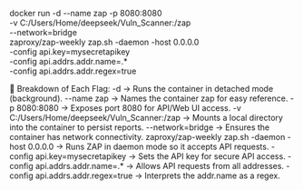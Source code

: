 docker run -d --name zap -p 8080:8080 \
  -v C:/Users/Home/deepseek/Vuln_Scanner:/zap \
  --network=bridge \
  zaproxy/zap-weekly zap.sh -daemon -host 0.0.0.0 \
  -config api.key=mysecretapikey \
  -config api.addrs.addr.name=.* \
  -config api.addrs.addr.regex=true



🔹 Breakdown of Each Flag:
-d → Runs the container in detached mode (background).
--name zap → Names the container zap for easy reference.
-p 8080:8080 → Exposes port 8080 for API/Web UI access.
-v C:/Users/Home/deepseek/Vuln_Scanner:/zap → Mounts a local directory into the container to persist reports.
--network=bridge → Ensures the container has network connectivity.
zaproxy/zap-weekly zap.sh -daemon -host 0.0.0.0 → Runs ZAP in daemon mode so it accepts API requests.
-config api.key=mysecretapikey → Sets the API key for secure API access.
-config api.addrs.addr.name=.* → Allows API requests from all addresses.
-config api.addrs.addr.regex=true → Interprets the addr.name as a regex.
